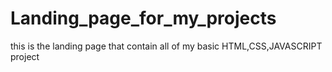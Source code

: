 # Landing_page_for_my_projects
this is the landing page that contain all of my basic HTML,CSS,JAVASCRIPT project
